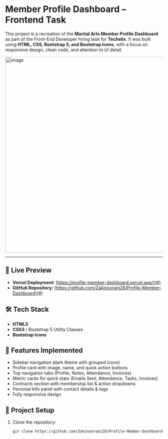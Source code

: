 # Member Profile Dashboard – Frontend Task

This project is a recreation of the **Martial Arts Member Profile Dashboard** as part of the Front-End Developer hiring task for **Techelix**. It was built using **HTML, CSS, Bootstrap 5, and Bootstrap Icons**, with a focus on responsive design, clean code, and attention to UI detail.

<img width="1341" height="625" alt="image" src="https://github.com/user-attachments/assets/d7b5f9e8-06fb-4f4d-b54b-74e66cd88d63" />

---

## 🚀 Live Preview

- **Vercel Deployment:** [https://profile-member-dashboard.vercel.app/](#)
- **GitHub Repository:** [https://github.com/Zakinoorani28/Profile-Member-Dashboard](#)

## 🛠 Tech Stack

- **HTML5**
- **CSS3** / Bootstrap 5 Utility Classes
- **Bootstrap Icons**

## 📌 Features Implemented

- Sidebar navigation (dark theme with grouped icons)
- Profile card with image, name, and quick action buttons
- Top navigation tabs (Profile, Notes, Attendance, Invoices)
- Metric cards for quick stats (Emails Sent, Attendance, Tasks, Invoices)
- Contracts section with membership list & action dropdowns
- Personal Info panel with contact details & tags
- Fully responsive design

## 📂 Project Setup

1. Clone the repository:
   ```bash
   git clone https://github.com/Zakinoorani28/Profile-Member-Dashboard.git
   ```
